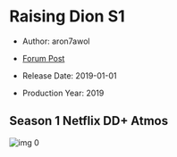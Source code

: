 # Raising Dion S1

* Author: aron7awol

* [Forum Post](https://www.avsforum.com/threads/bass-eq-for-filtered-movies.2995212/post-58682226)

* Release Date: 2019-01-01
* Production Year: 2019

## Season 1 Netflix DD+ Atmos

![img 0](https://i.imgur.com/4Brfil2.jpg)

